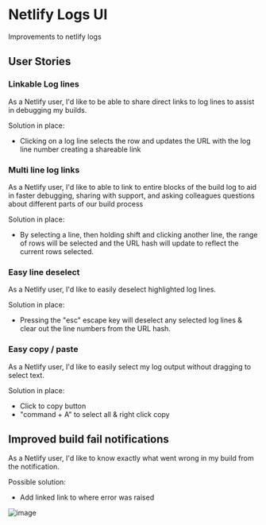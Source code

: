 # Netlify Logs UI

Improvements to netlify logs

## User Stories

### Linkable Log lines

As a Netlify user, I'd like to be able to share direct links to log lines to assist in debugging my builds.

Solution in place:

- Clicking on a log line selects the row and updates the URL with the log line number creating a shareable link

### Multi line log links

As a Netlify user, I'd like to able to link to entire blocks of the build log to aid in faster debugging, sharing with support, and asking colleagues questions about different parts of our build process

Solution in place:

- By selecting a line, then holding shift and clicking another line, the range of rows will be selected and the URL hash will update to reflect the current rows selected.

### Easy line deselect

As a Netlify user, I'd like to easily deselect highlighted log lines.

Solution in place:

- Pressing the "esc" escape key will deselect any selected log lines & clear out the line numbers from the URL hash.

### Easy copy / paste

As a Netlify user, I'd like to easily select my log output without dragging to select text.

Solution in place:

- Click to copy button
- "command + A" to select all & right click copy

## Improved build fail notifications

As a Netlify user, I'd like to know exactly what went wrong in my build from the notification.

Possible solution:

- Add linked link to where error was raised

![image](https://user-images.githubusercontent.com/532272/79358121-b2cba800-7ef5-11ea-8103-58bd3df0ca9e.png)
